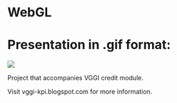 # WebGL
# Presentation in .gif format:
![](https://github.com/tasvyk/vogagi/blob/PA3/PA3%20demo.gif?raw=true)

Project that accompanies VGGI credit module.

Visit vggi-kpi.blogspot.com for more information.
